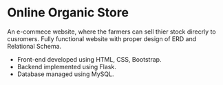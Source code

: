 # Online Organic Store
An e-commece website, where the farmers can sell thier stock direcrly to cusromers. Fully functional website with proper design of ERD and Relational Schema.

* Front-end developed using HTML, CSS, Bootstrap.
* Backend implemented using Flask.
* Database managed using MySQL.
